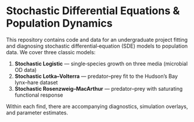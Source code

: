 # Stochastic Differential Equations & Population Dynamics

This repository contains code and data for an undergraduate project fitting and diagnosing stochastic differential‐equation (SDE) models to population data. We cover three classic models:

1. **Stochastic Logistic** — single‐species growth on three media (microbial OD data)
2. **Stochastic Lotka–Volterra** — predator–prey fit to the Hudson’s Bay lynx–hare dataset
3. **Stochastic Rosenzweig–MacArthur** — predator–prey with saturating functional response

Within each find, there are accompanying diagnostics, simulation overlays, and parameter estimates.
